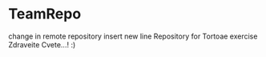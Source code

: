 # TeamRepo 
change in remote repository
insert new line
Repository for Tortoae exercise 
Zdraveite Cvete...! :)


